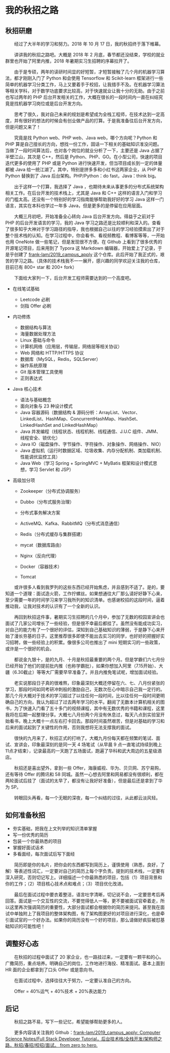 # 我的秋招之路

## 秋招研磨

　　经过了大半年的学习和努力。2018 年 10 月 17 日，我的秋招终于落下帷幕。

　　讲讲我的秋招之路吧。大概是 2018 年 2 月底，春节都还没结束，学校的就业群里也开始了阿里内推，2018 年暑期实习生招聘的序幕拉开了。

　　由于是专硕，两年的读研时间显的好短暂，才短暂接触了几个月的机器学习算法，都才刚刚入门了 Python 和会使用 Tensorflow 和 Scikit-learn 框架进行一些简单的机器学习分类工作，马上又要着手于校招，让我措手不及。在机器学习算法等相关学科，对于数学功底要求比较高，对于快速就业让我十分的无助。由于之前也写过两年的 PHP 后台开发相关的工作，大概在很长的一段时间内一直在纠结究竟是找机器学习岗位或是后台开发方向。

　　思考了很久，我对自己未来的规划是希望成为全栈工程师，在技术达到一定高度，并有很好的想法的时候会有创业做产品的打算。于是我准备往后台开发方向，但是问题又来了！

　　究竟是找 Python web、PHP web、Java web，哪个方向呢？Python 和 PHP 算是自己擅长的方向，想找一份工作，固话一下相关的基础知识准没问题。当做了一段时间算法后，也对各个岗位的就业分析了一下，主要还是 Java 占据了半壁江山，其次是 C++，然后是 Python、PHP、GO。在小型公司，快速的项目迭代更多的使用了 PHP 或是 Python 进行快速开发，但当项目成长到一定的体量都被 Java 给一统江湖了。其中，特别是拼多多和小红书这两家企业，从 PHP 和 Python 替换到了 Java 后台架构。PHP/Python：do fast，Java：think big。

　　出于这样一个打算，我选择了 Java ，也期待未来从事更多的分布式系统架构相关工作。在后台开发的技术栈上，尤其是 Java 和 C++ 这样的语言入门和学习的门槛太高。还没有一个特别好的学习指南能够帮助我好好的学习 Java 这样一门语言，其实在本科也学过一年多 Java，但是更多的是停留在应用层面。

　　大概三月初吧，开始准备全心转向 Java 后台开发方向。得益于之前对于 PHP 的后台开发语言的学习，我的 Java 学习之路还是比较顺利和深入的。查看了很多知乎大神对于学习路径的指导，我也根据自己以往的学习经验摸索出了对于整个技术栈的认知。在学习过程中，你会看书、看视频教程、看博客等等，一开始也用 OneNote 做一些笔记，但是发现很不方便。在 Github 上看到了很多优秀的开源笔记项目，后来用到了 Typora 这 Markdown 编辑器，开始爱上了记录，于是乎创建了 [frank-lam/2019_campus_apply](https://github.com/frank-lam/2019_campus_apply) 这个仓库。此后开始了我正式的，艰苦的学习之路。（具体的技术栈我不一一展开，感兴趣的同学欢迎关注我的仓库，目前已有 800+ star 和 200+ fork）

　　下面给大家列一下，后台开发工程师需要达到的一个高度吧。

- 在线笔试基础
  - Leetcode 必刷
  - 剑指 Offer 必刷

- 内功修炼
  - 数据结构与算法
  - 海量数据处理方法
  - Linux 基础与命令
  - 计算机网络（应用层，传输层，网络层等相关协议）
  - Web 网络和 HTTP/HTTPS 协议
  - 数据库（MySQL，Redis，SQLServer）
  - 操作系统原理
  - Git 版本管理工具使用
  - 正则表达式

- Java 核心技术

  - 语法与基础概念
  - 面向对象与 23 种设计模式
  - Java 容器源码（数据结构 & 源码分析：ArrayList、Vector、LinkedList、HashMap、ConcurrentHashMap、HashSet、LinkedHashSet and LinkedHashMap）
  - Java 并发编程（线程状态、线程机制、线程通信、J.U.C 组件、JMM、线程安全、锁优化）
  - Java IO（磁盘操作、字节操作、字符操作、对象操作、网络操作、NIO）
  - Java 虚拟机（运行时数据区域、垃圾收集、内存分配机制、类加载机制、性能调优监控工具）
  - Java Web（学习 Spring + SpringMVC + MyBatis 框架和设计模式思想，学习 Servlet 和 JSP）

- 高级加分项
  - Zookeeper（分布式协调服务）

  - Dubbo（分布式服务治理）
  - 分布式事务解决方案
  - ActiveMQ、Kafka、RabbitMQ（分布式消息通信）
  - Redis（分布式缓存与集群搭建）
  - mycat（数据库路由）

  - Nginx（反向代理）
  - Docker（容器技术）

  - Tomcat

　　或许很多人看到我罗列的这些东西已经开始焦虑，并且感到不适了。是的，要知道一个道理：面试造火箭，工作拧螺丝。如果想通往大厂那么请好好静下心来，至少需要一年的时间学习来学习我所列的知识清单。也感谢校招的这段时间，逼着推动我，让我对技术的认识有了一个全新的认识。

　　再回到秋招这件事，暑期实习生招聘的几个月中，参加了无数的校园宣讲会也面试了几家公司增长了一些经验，但是很不幸最后都挂了。虽然没有能成功实习，对自己的能力有了一个很好的评估，深知到自己基础知识的薄弱，于是静下心来开始了漫长夯基的日子。这里推荐很多即使不能出去实习的同学，也好好的把握好实习招聘，做一些经验上的积累。像很多公司也推出了 mini 短期实习的一些政策，或许是一个很好的机会。

　　都说金九银十，是的九月、十月是秋招最重要的两个月。但是学霸们六七月份已经开始了他们的提前批内推（也称学霸批），如果你想加入阿里（7.15开始）、大疆（6.30截止）等等大厂需要早早准备了。并且内推免笔试呢，增加面试经验。

　　老实说那段日子真的很难熬，印象最深刻大概还停留在六、七、八月份紧张的学习，那段时间如同考研冲刺般的激励自己，无数次在心中暗示自己我一定行的。那几个月大概对于技术的学习超过了以往任何一段时间，比以往任何一段时间更明确自己的方向，我认为超过了过去两年学习的水平。翻阅了无数本计算机相关的图书，为了快速入门看了五十多门的视频课程，其中有无数优秀的书籍和课程，这里我将在后期一起整理分享。大概七八月份两个月没有休息过，每天八点到实验室开始看书，晚上大概十一点左右打卡回去。那段时间虽然艰苦，但是对基础的学习和后来的面试起到了关键性的作用，否则我想将无法支撑我的面试。

　　很快的九月来了，秋招正式的打响了。大概九月份每天都在频繁的笔试、面试、宣讲会，印象最深刻的是同一天 4 场笔试（从早晨 9 点一直笔试持续到晚上 11点才结束），记录最高的一天跑了五场面试，跑遍了华科和武大周边的五星级酒店。

　　秋招还是喜出望外，拿到一些 Offer，海康威视、华为、贝贝网、苏宁易购，还有等待 Offer 的腾讯和 58 同城。虽然一心想去阿里和网易都没有很顺利，都在两轮面试后挂了（面试的太早了，都没有让我好好准备），但是最后还是拿到了华为 SP。

　　转眼回头再看，每一个无眠的深夜，每一个纠结的过往，从此都云淡风轻。



## 如何准备秋招

- 夯实基础，把我在上文列举的知识清单掌握
- 写一份优秀的简历
- 包装一个你最熟悉的项目
- 掌握好面试话术
- 多看面经，每次面试后写下面经

　　简历即是你的名片，把你会的东西都写到简历上，谨慎使用（熟悉，良好，了解）等表述性词汇，一定要对自己的简历上每个字负责。提到的技术栈，一定要有深入研究，否则切记写上。详细描述一个你最熟悉的项目，包括（1）项目背景和你的工作；（2）项目核心技术点和难点；（3）项目优化改进。

　　最后在面试过程中要衣着整洁，语言吐字清晰，切记说不会，一定要思考后再回答。面试是一个交互性的交流，不要觉得低人一等，更不要被面试官牵着走，所以这里再次强调简历的重要性，大部分面试都会根据你的简历来提问。甚至我在面试中单独附上了我项目的整体架构图，有了架构图更好的对项目进行深化，也是牵引面试官的一个好办法。如果你的简历没有一个好的项目，那么请做好疯狂被怼基础知识的可能性吧！



## 调整好心态

　　在秋招的过程中面试了 20 家企业，也一路挂过来，一定要有一颗平和的心。广撒简历，重点培养。明确自己的岗位，工作地进行海投、精准面试。基本上面到 HR 面的企业都拿到了口头 Offer 或是意向书。

　　在面试过程中，选择往往大于努力，一定要认准自己的方向。

　　Offer = 40%运气 + 40%技术 + 20%表达能力



## 后记

　　秋招之路不易，写下一些记忆，希望能够帮助更多的人。

　　更多内容请关注我的 Github：[frank-lam/2019_campus_apply: Computer Science Notes/Full Stack Developer Tutorial，后台技术栈/全栈开发/架构师之路，秋招/春招/校招/面试。 from zero to hero.](https://github.com/frank-lam/2019_campus_apply)
